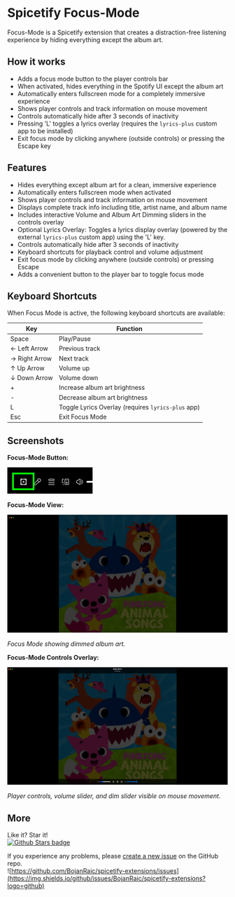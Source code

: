 # Spicetify Focus-Mode

Focus-Mode is a Spicetify extension that creates a distraction-free listening experience by hiding everything except the album art.

## How it works
- Adds a focus mode button to the player controls bar
- When activated, hides everything in the Spotify UI except the album art
- Automatically enters fullscreen mode for a completely immersive experience
- Shows player controls and track information on mouse movement
- Controls automatically hide after 3 seconds of inactivity
- Pressing 'L' toggles a lyrics overlay (requires the `lyrics-plus` custom app to be installed)
- Exit focus mode by clicking anywhere (outside controls) or pressing the Escape key

## Features
- Hides everything except album art for a clean, immersive experience
- Automatically enters fullscreen mode when activated
- Shows player controls and track information on mouse movement
- Displays complete track info including title, artist name, and album name
- Includes interactive Volume and Album Art Dimming sliders in the controls overlay
- Optional Lyrics Overlay: Toggles a lyrics display overlay (powered by the external `lyrics-plus` custom app) using the 'L' key.
- Controls automatically hide after 3 seconds of inactivity
- Keyboard shortcuts for playback control and volume adjustment
- Exit focus mode by clicking anywhere (outside controls) or pressing Escape
- Adds a convenient button to the player bar to toggle focus mode

## Keyboard Shortcuts
When Focus Mode is active, the following keyboard shortcuts are available:

| Key | Function |
|-----|----------|
| Space | Play/Pause |
| ← Left Arrow | Previous track |
| → Right Arrow | Next track |
| ↑ Up Arrow | Volume up |
| ↓ Down Arrow | Volume down |
| + | Increase album art brightness |
| - | Decrease album art brightness |
| L | Toggle Lyrics Overlay (requires `lyrics-plus` app) |
| Esc | Exit Focus Mode |

## Screenshots

**Focus-Mode Button:**

![Focus-Mode Activation Button](00_screenshot_focus-mode_button.png)

**Focus-Mode View:**

![Focus-Mode Screenshot](01_screenshot_focus-mode.png)

*Focus Mode showing dimmed album art.*

**Focus-Mode Controls Overlay:**

![Focus-Mode Controls Screenshot](02_screenshot_controls.png)

*Player controls, volume slider, and dim slider visible on mouse movement.*

##  More
Like it? Star it!    
[![Github Stars badge](https://img.shields.io/github/stars/BojanRaic/spicetify-extensions?logo=github&style=social)](https://github.com/BojanRaic/spicetify-extensions/)

If you experience any problems, please [create a new issue](https://github.com/BojanRaic/spicetify-extensions/issues/new/choose) on the GitHub repo.    
![https://github.com/BojanRaic/spicetify-extensions/issues](https://img.shields.io/github/issues/BojanRaic/spicetify-extensions?logo=github)

